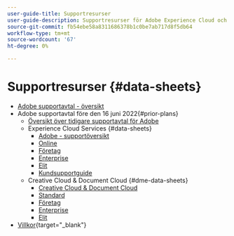 ```yaml
---
user-guide-title: Supportresurser
user-guide-description: Supportresurser för Adobe Experience Cloud och Adobe Experience Platform.
source-git-commit: fb54ebe58a8311686378b1c0be7ab717d8f5db64
workflow-type: tm+mt
source-wordcount: '67'
ht-degree: 0%

---
```



# Supportresurser {#data-sheets}

+ [Adobe supportavtal - översikt](overview.md)
+ Adobe supportavtal före den 16 juni 2022{#prior-plans}
   + [Översikt över tidigare supportavtal för Adobe](overview-prior-plans.md)
   + Experience Cloud Services {#data-sheets}
      + [Adobe - supportöversikt](dx-overview.md)
      + [Online](online.md)
      + [Företag](business.md)
      + [Enterprise](enterprise.md)
      + [Elit](elite.md)
      + [Kundsupportguide](support-guide.md)
   + Creative Cloud &amp; Document Cloud {#dme-data-sheets}
      + [Creative Cloud &amp; Document Cloud](dme-overview.md)
      + [Standard](dme-standard.md)
      + [Företag](dme-business.md)
      + [Enterprise](dme-enterprise.md)
      + [Elit](dme-elite.md)
+ [Villkor](https://helpx.adobe.com/support/programs/support-policies-terms-conditions.html){target=&quot;_blank&quot;}

<!--

Articles must be added to this TOC file in order to render.

Use this list format to specify links to articles and section headings that expand and collapse in the left rail of the user guide.

An article link CANNOT be used as a section heading.
-->
